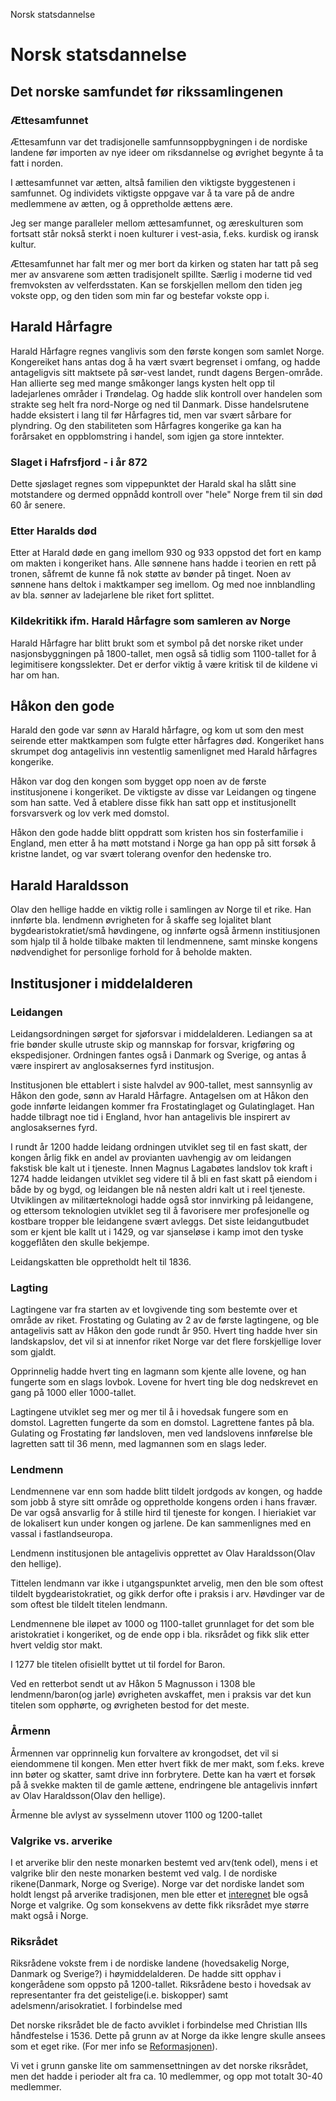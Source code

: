 Norsk statsdannelse

# Norsk statsdannelse


## Det norske samfundet før rikssamlingenen

### Ættesamfunnet
Ættesamfunn var det tradisjonelle samfunnsoppbygningen i de nordiske landene før importen av nye ideer om riksdannelse og øvrighet begynte å ta fatt i norden.

I ættesamfunnet var ætten, altså familien den viktigste byggestenen i samfunnet. Og individets viktigste oppgave var å ta vare på de andre medlemmene av ætten, og å oppretholde ættens ære.

Jeg ser mange paralleler mellom ættesamfunnet, og æreskulturen som fortsatt står nokså sterkt i noen kulturer i vest-asia, f.eks. kurdisk og iransk kultur.

Ættesamfunnet har falt mer og mer bort da kirken og staten har tatt på seg mer av ansvarene som ætten tradisjonelt spillte. Særlig i moderne tid ved fremvoksten av velferdsstaten. Kan se forskjellen mellom den tiden jeg vokste opp, og den tiden som min far og bestefar vokste opp i.

## Harald Hårfagre
Harald Hårfagre regnes vanglivis som den første kongen som samlet Norge. Kongereiket hans antas dog å ha vært svært begrenset i omfang, og hadde antageligvis sitt maktsete på sør-vest landet, rundt dagens Bergen-område. Han allierte seg med mange småkonger langs kysten helt opp til ladejarlenes områder i Trøndelag. Og hadde slik kontroll over handelen som strakte seg helt fra nord-Norge og ned til Danmark. Disse handelsrutene hadde eksistert i lang til før Hårfagres tid, men var svært sårbare for plyndring. Og den stabiliteten som Hårfagres kongerike ga kan ha forårsaket en oppblomstring i handel, som igjen ga store inntekter.

### Slaget i Hafrsfjord - i år 872
Dette sjøslaget regnes som vippepunktet der Harald skal ha slått sine motstandere og dermed oppnådd kontroll over "hele" Norge frem til sin død 60 år senere.

### Etter Haralds død
Etter at Harald døde en gang imellom 930 og 933 oppstod det fort en kamp om makten i kongeriket hans. Alle sønnene hans hadde i teorien en rett på tronen, såfremt de kunne få nok støtte av bønder på tinget. Noen av sønnene hans deltok i maktkamper seg imellom. Og med noe innblandling av bla. sønner av ladejarlene ble riket fort splittet.

### Kildekritikk ifm. Harald Hårfagre som samleren av Norge
Harald Hårfagre har blitt brukt som et symbol på det norske riket under nasjonsbyggningen på 1800-tallet, men også så tidlig som 1100-tallet for å legimitisere kongsslekter. Det er derfor viktig å være kritisk til de kildene vi har om han.

## Håkon den gode
Harald den gode var sønn av Harald hårfagre, og kom ut som den mest seirende etter maktkampen som fulgte etter hårfagres død. Kongeriket hans skrumpet dog antagelivis inn vestentlig samenlignet med Harald hårfagres kongerike.

Håkon var dog den kongen som bygget opp noen av de første institusjonene i kongeriket. De viktigste av disse var Leidangen og tingene som han satte. Ved å etablere disse fikk han satt opp et institusjonellt forsvarsverk og lov verk med domstol.

Håkon den gode hadde blitt oppdratt som kristen hos sin fosterfamilie i England, men etter å ha møtt motstand i Norge ga han opp på sitt forsøk å kristne landet, og var svært tolerang ovenfor den hedenske tro.

## Harald Haraldsson
Olav den hellige hadde en viktig rolle i samlingen av Norge til et rike. Han innførte  bla. lendmenn øvrigheten for å skaffe seg lojalitet blant bygdearistokratiet/små høvdingene, og innførte også årmenn institiusjonen som hjalp til å holde tilbake makten til lendmennene, samt minske kongens nødvendighet for personlige forhold for å beholde makten.


## Institusjoner i middelalderen

### Leidangen
Leidangsordningen sørget for sjøforsvar i middelalderen. Lediangen sa at frie bønder skulle utruste skip og mannskap for forsvar, krigføring og ekspedisjoner. Ordningen fantes også i Danmark og Sverige, og antas å være inspirert av anglosaksernes fyrd institusjon.

Institusjonen ble ettablert i siste halvdel av 900-tallet, mest sannsynlig av Håkon den gode, sønn av Harald Hårfagre. Antagelsen om at Håkon den gode innførte leidangen kommer fra Frostatinglaget og Gulatinglaget. Han hadde tilbragt noe tid i England, hvor han antagelivis ble inspirert av anglosaksernes fyrd.

I rundt år 1200 hadde leidang ordningen utviklet seg til en fast skatt, der kongen årlig fikk en andel av provianten uavhengig av om leidangen fakstisk ble kalt ut i tjeneste. Innen Magnus Lagabøtes landslov tok kraft i 1274 hadde leidangen utviklet seg videre til å bli en fast skatt på eiendom i både by og bygd, og leidangen ble nå nesten aldri kalt ut i reel tjeneste. Utviklingen av militærteknologi hadde også stor innvirking på leidangene, og ettersom teknologien utviklet seg til å favorisere mer profesjonelle og kostbare tropper ble leidangene svært avleggs. Det siste leidangutbudet som er kjent ble kallt ut i 1429, og var sjanseløse i kamp imot den tyske koggeflåten den skulle bekjempe.

Leidangskatten ble oppretholdt helt til 1836.

### Lagting
Lagtingene var fra starten av et lovgivende ting som bestemte over et område av riket. Frostating og Gulating av 2 av de første lagtingene, og ble antagelivis satt av Håkon den gode rundt år 950. Hvert ting hadde hver sin landskapslov, det vil si at innenfor riket Norge var det flere forskjellige lover som gjaldt.

Opprinnelig hadde hvert ting en lagmann som kjente alle lovene, og han fungerte som en slags lovbok. Lovene for hvert ting ble dog nedskrevet en gang på 1000 eller 1000-tallet.

Lagtingene utviklet seg mer og mer til å i hovedsak fungere som en domstol. Lagretten fungerte da som en domstol. Lagrettene fantes på bla. Gulating og Frostating før landsloven, men ved landslovens innførelse ble lagretten satt til 36 menn, med lagmannen som en slags leder.

### Lendmenn
Lendmennene var enn som hadde blitt tildelt jordgods av kongen, og hadde som jobb å styre sitt område og oppretholde kongens orden i hans fravær. De var også ansvarlig for å stille hird til tjeneste for kongen. I hieriakiet var de lokalisert kun under kongen og jarlene. De kan sammenlignes med en vassal i fastlandseuropa.

Lendmenn institusjonen ble antagelivis opprettet av Olav Haraldsson(Olav den hellige).

Tittelen lendmann var ikke i utgangspunktet arvelig, men den ble som oftest tildelt bygdearistokratiet, og gikk derfor ofte i praksis i arv. Høvdinger var de som oftest ble tildelt titelen lendmann.

Lendmennene ble iløpet av 1000 og 1100-tallet grunnlaget for det som ble aristokratiet i kongeriket, og de ende opp i bla. riksrådet og fikk slik etter hvert veldig stor makt.

I 1277 ble titelen ofisiellt byttet ut til fordel for Baron.

Ved en retterbot sendt ut av Håkon 5 Magnusson i 1308 ble lendmenn/baron(og jarle) øvrigheten avskaffet, men i praksis var det kun titelen som opphørte, og øvrigheten bestod for det meste.

### Årmenn
Årmennen var opprinnelig kun forvaltere av krongodset, det vil si eiendommene til kongen. Men etter hvert fikk de mer makt, som f.eks. kreve inn bøter og skatter, samt drive inn forbrytere. Dette kan ha vært et forsøk på å svekke makten til de gamle ættene, endringene ble antagelivis innført av Olav Haraldsson(Olav den hellige).

Årmenne ble avlyst av sysselmenn utover 1100 og 1200-tallet


### Valgrike vs. arverike
I et arverike blir den neste monarken bestemt ved arv(tenk odel), mens i et valgrike blir den neste monarken bestemt ved valg. I de nordiske rikene(Danmark, Norge og Sverige). Norge var det nordiske landet som holdt lengst på arverike tradisjonen, men ble etter et [interegnet](https://snl.no/interregnum) ble også Norge et valgrike. Og som konsekvens av dette fikk riksrådet mye større makt også i Norge.

### Riksrådet
Riksrådene vokste frem i de nordiske landene (hovedsakelig Norge, Danmark og Sverige?) i høymiddelalderen. De hadde sitt opphav i kongerådene som oppsto på 1200-tallet. Riksrådene besto i hovedsak av representanter fra det geistelige(i.e. biskopper) samt adelsmenn/arisokratiet. I forbindelse med 

Det norske riksrådet ble de facto avviklet i forbindelse med Christian IIIs håndfestelse i 1536. Dette på grunn av at Norge da ikke lengre skulle ansees som et eget rike. (For mer info se [Reformasjonen](:/d302864aa3844b789b32b561baba89b8)).

Vi vet i grunn ganske lite om sammensettningen av det norske riksrådet, men det hadde i perioder alt fra ca. 10 medlemmer, og opp mot totalt 30-40 medlemmer.